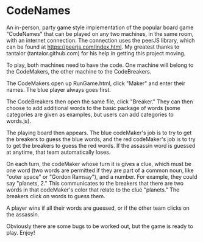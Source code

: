 # CodeNames
An in-person, party game style implementation of the popular board game "CodeNames" that can be played on any two machines, in the same room, with an internet connection. The connection uses the peerJS library, which can be found at https://peerjs.com/index.html. My greatest thanks to tantalor (tantalor.github.com) for his help in getting this project moving.

To play, both machines need to have the code. One machine will belong to the CodeMakers, the other machine to the CodeBreakers.

The CodeMakers open up RunGame.html, click "Maker" and enter their names. The blue player always goes first.

The CodeBreakers then open the same file, click "Breaker." They can then choose to add additional words to the basic package of words (some categories are given as examples, but users can add categories to words.js).

The playing board then appears. The blue codeMaker's job is to try to get the breakers to guess the blue words, and the red codeMaker's job is to try to get the breakers to guess the red words. If the assassin word is guessed at anytime, that team automatically loses.

On each turn, the codeMaker whose turn it is gives a clue, which must be one word (two words are permitted if they are part of a common noun, like "outer space" or "Gordon Ramsay"), and a number. For example, they could say "planets, 2." This communicates to the breakers that there are two words in that codeMaker's color that relate to the clue "planets." The breakers click on words to guess them.

A player wins if all their words are guessed, or if the other team clicks on the assassin.

Obviously there are some bugs to be worked out, but the game is ready to play. Enjoy!
